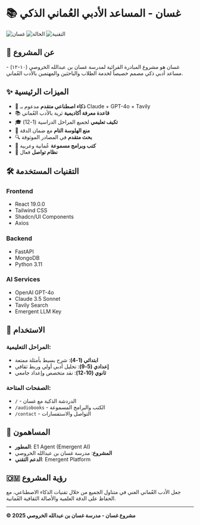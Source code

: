 # 📚 غسان - المساعد الأدبي العُماني الذكي

![غسان](https://img.shields.io/badge/غسان-المساعد_الأدبي_العُماني-green)
![الحالة](https://img.shields.io/badge/الحالة-جاهز_للنشر-brightgreen)
![التقنية](https://img.shields.io/badge/التقنية-React_FastAPI-blue)

## 🎯 **عن المشروع**

غسان هو مشروع المبادرة القرائية لمدرسة غسان بن عبدالله الخروصي (١٠-١٢) - مساعد أدبي ذكي مصمم خصيصاً لخدمة الطلاب والباحثين والمهتمين بالأدب العُماني.

## ✨ **الميزات الرئيسية**

- 🤖 **ذكاء اصطناعي متقدم** مدعوم بـ Claude + GPT-4o + Tavily
- 📚 **قاعدة معرفة أكاديمية** ثرية بالأدب العُماني
- 🎓 **تكيف تعليمي** لجميع المراحل الدراسية (1-12)
- 🚫 **منع الهلوسة التام** مع ضمان الدقة
- 🔍 **بحث متقدم** في المصادر الموثوقة
- 🎵 **كتب وبرامج مسموعة** عُمانية وعربية
- 📧 **نظام تواصل** فعال

## 🛠️ **التقنيات المستخدمة**

### Frontend
- React 19.0.0
- Tailwind CSS
- Shadcn/UI Components
- Axios

### Backend  
- FastAPI
- MongoDB
- Python 3.11

### AI Services
- OpenAI GPT-4o
- Claude 3.5 Sonnet  
- Tavily Search
- Emergent LLM Key

## 🚀 **الاستخدام**

### المراحل التعليمية:
- **ابتدائي (1-4)**: شرح بسيط بأمثلة ممتعة
- **إعدادي (5-9)**: تحليل أدبي أولي وربط ثقافي  
- **ثانوي (10-12)**: نقد متخصص وإعداد جامعي

### الصفحات المتاحة:
- `/` - الدردشة الذكية مع غسان
- `/audiobooks` - الكتب والبرامج المسموعة  
- `/contact` - التواصل والاستفسارات

## 👥 **المساهمون**

- **المطور**: E1 Agent (Emergent AI)
- **المشروع**: مدرسة غسان بن عبدالله الخروصي
- **الدعم التقني**: Emergent Platform

## 🇴🇲 **رؤية المشروع**

جعل الأدب العُماني الغني في متناول الجميع من خلال تقنيات الذكاء الاصطناعي، مع الحفاظ على الدقة العلمية والأصالة الثقافية العُمانية.

---

**© 2025 مشروع غسان - مدرسة غسان بن عبدالله الخروصي**
